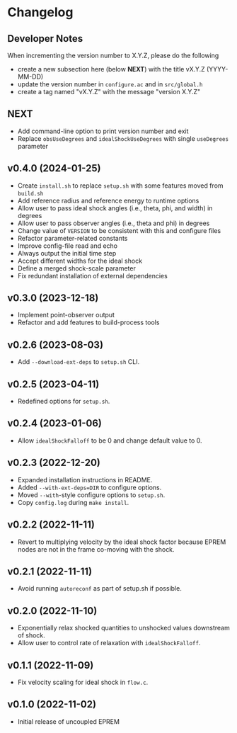 # Changelog

## Developer Notes

When incrementing the version number to X.Y.Z, please do the following
* create a new subsection here (below **NEXT**) with the title vX.Y.Z (YYYY-MM-DD)
* update the version number in `configure.ac` and in `src/global.h`
* create a tag named "vX.Y.Z" with the message "version X.Y.Z"

## NEXT

- Add command-line option to print version number and exit
- Replace `obsUseDegrees` and `idealShockUseDegrees` with single `useDegrees` parameter

## v0.4.0 (2024-01-25)

- Create `install.sh` to replace `setup.sh` with some features moved from `build.sh`
- Add reference radius and reference energy to runtime options
- Allow user to pass ideal shock angles (i.e., theta, phi, and width) in degrees
- Allow user to pass observer angles (i.e., theta and phi) in degrees
- Change value of `VERSION` to be consistent with this and configure files
- Refactor parameter-related constants
- Improve config-file read and echo
- Always output the initial time step
- Accept different widths for the ideal shock
- Define a merged shock-scale parameter
- Fix redundant installation of external dependencies

## v0.3.0 (2023-12-18)

- Implement point-observer output
- Refactor and add features to build-process tools

## v0.2.6 (2023-08-03)

- Add `--download-ext-deps` to `setup.sh` CLI.

## v0.2.5 (2023-04-11)

- Redefined options for `setup.sh`.

## v0.2.4 (2023-01-06)

- Allow `idealShockFalloff` to be 0 and change default value to 0.

## v0.2.3 (2022-12-20)

- Expanded installation instructions in README.
- Added `--with-ext-deps=DIR` to configure options.
- Moved `--with`-style configure options to `setup.sh`.
- Copy `config.log` during `make install`.

## v0.2.2 (2022-11-11)

- Revert to multiplying velocity by the ideal shock factor because EPREM nodes are not in the frame co-moving with the shock.

## v0.2.1 (2022-11-11)

- Avoid running `autoreconf` as part of setup.sh if possible.

## v0.2.0 (2022-11-10)

- Exponentially relax shocked quantities to unshocked values downstream of shock.
- Allow user to control rate of relaxation with `idealShockFalloff`.

## v0.1.1 (2022-11-09)

- Fix velocity scaling for ideal shock in `flow.c`.

## v0.1.0 (2022-11-02)

- Initial release of uncoupled EPREM
